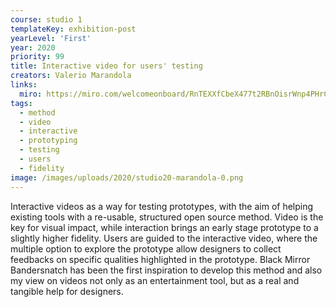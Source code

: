 ```yaml
---
course: studio 1
templateKey: exhibition-post
yearLevel: 'First'
year: 2020
priority: 99
title: Interactive video for users' testing
creators: Valerio Marandola
links:
  miro: https://miro.com/welcomeonboard/RnTEXXfCbeX477t2RBnOisrWnp4PHrCIM5zDLOBbPWrKc7iwHD9pby1DeYLiFXAm
tags:
  - method
  - video
  - interactive
  - prototyping
  - testing
  - users
  - fidelity
image: /images/uploads/2020/studio20-marandola-0.png
---
```


Interactive videos as a way for testing prototypes, with the aim of helping existing tools with a re-usable, structured open source method. Video is the key for visual impact, while interaction brings an early stage prototype to a slightly higher fidelity. Users are guided to the interactive video, where the multiple option to explore the prototype allow designers to collect feedbacks on specific qualities highlighted in the prototype. Black Mirror Bandersnatch has been the first inspiration to develop this method and also my view on videos not only as an entertainment tool, but as a real and tangible help for designers.
